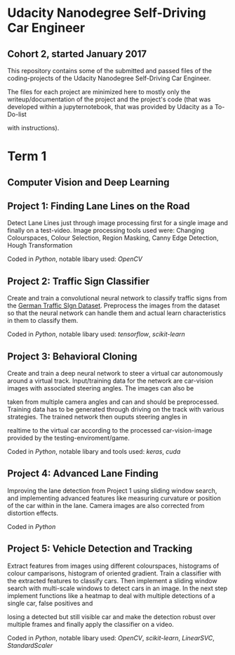 # Udacity Nanodegree Self-Driving Car Engineer
## Cohort 2, started January 2017

This repository contains some of the submitted and passed files of the coding-projects of the Udacity Nanodegree Self-Driving Car Engineer.

The files for each project are minimized here to mostly only the writeup/documentation of the project and the project's code (that was developed within a jupyternotebook, that was provided by Udacity as a To-Do-list 

with instructions).

# Term 1
## Computer Vision and Deep Learning

## Project 1: Finding Lane Lines on the Road
Detect Lane Lines just through image processing first for a single image and finally on a test-video.
Image processing tools used were: Changing Colourspaces, Colour Selection, Region Masking, Canny Edge Detection, Hough Transformation

Coded in *Python*, notable libary used: *OpenCV*

## Project 2: Traffic Sign Classifier
Create and train a convolutional neural network to classify traffic signs from the [German Traffic SIgn Dataset](http://benchmark.ini.rub.de/?section=gtsrb&subsection=dataset).
Preprocess the images from the dataset so that the neural network can handle them and actual learn characteristics in them to classify them.

Coded in *Python*, notable libary used: *tensorflow*, *scikit-learn*

## Project 3: Behavioral Cloning

Create and train a deep neural network to steer a virtual car autonomously around a virtual track. Input/training data for the network are car-vision images with associated steering angles. The images can also be 

taken from multiple camera angles and can and should be preprocessed. Training data has to be generated through driving on the track with various strategies. The trained network then ouputs steering angles in 

realtime to the virtual car according to the processed car-vision-image provided by the testing-enviroment/game.

Coded in *Python*, notable libary and tools used: *keras*, *cuda*

## Project 4: Advanced Lane Finding
Improving the lane detection from Project 1 using sliding window search, and implementing advanced features like measuring curvature or position of the car within in the lane.
Camera images are also corrected from distortion effects.

Coded in *Python*

## Project 5: Vehicle Detection and Tracking
Extract features from images using different colourspaces, histograms of colour camparisons, histogram of oriented gradient. Train a classifier with the extracted features to classify cars.
Then implement a sliding window search with multi-scale windows to detect cars in an image. In the next step implement functions like a heatmap to deal with multiple detections of a single car, false positives and 

losing a detected but still visible car and make the detection robust over multiple frames and finally apply the classifier on a video.

Coded in *Python*, notable libary used:  *OpenCV*, *scikit-learn*, *LinearSVC*, *StandardScaler*
